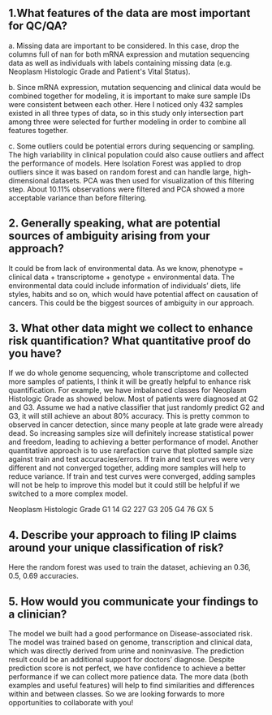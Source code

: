 ## 1.What features of the data are most important for QC/QA?
a.	Missing data are important to be considered. In this case, drop the columns full of nan for both mRNA expression and mutation sequencing data as well as individuals with labels containing missing data (e.g. Neoplasm Histologic Grade and Patient's Vital Status).

b. Since mRNA expression, mutation sequencing and clinical data would be combined together for modeling, it is important to make sure sample IDs were consistent between each other. Here I noticed only 432 samples existed in all three types of data, so in this study only intersection part among three were selected for further modeling in order to combine all features together.

c. Some outliers could be potential errors during sequencing or sampling. The high variability in clinical population could also cause outliers and affect the performance of models. Here Isolation Forest was applied to drop outliers since it was based on random forest and can handle large, high-dimensional datasets. PCA was then used for visualization of this filtering step. About 10.11% observations were filtered and PCA showed a more acceptable variance than before filtering.

## 2. Generally speaking, what are potential sources of ambiguity arising from your approach?
It could be from lack of environmental data. As we know, phenotype = clinical data + transcriptome + genotype + environmental data. The environmental data could include information of individuals’ diets, life styles, habits and so on, which would have potential affect on causation of cancers.  This could be the biggest sources of ambiguity in our approach. 

## 3. What other data might we collect to enhance risk quantification? What quantitative proof do you have?
If we do whole genome sequencing, whole transcriptome and collected more samples of patients, I think it will be greatly helpful to enhance risk quantification.
For example, we have imbalanced classes for Neoplasm Histologic Grade as showed below. Most of patients were diagnosed at G2 and G3. Assume we had a native classifier that just randomly predict G2 and G3, it will still achieve an about 80% accuracy. This is pretty common to observed in cancer detection, since many people at late grade were already dead. So increasing samples size will definitely increase statistical power and freedom, leading to achieving a better performance of model. Another quantitative approach is to use rarefaction curve that plotted sample size against train and test accuracies/errors.  If train and test curves were very different and not converged together, adding more samples will help to reduce variance. If train and test curves were converged, adding samples will not be help to improve this model but it could still be helpful if we switched to a more complex model.

Neoplasm Histologic Grade
G1     14
G2    227
G3    205
G4     76
GX      5 

## 4. Describe your approach to filing IP claims around your unique classification of risk?
Here the random forest was used to train the dataset, achieving an 0.36, 0.5, 0.69 accuracies. 


## 5.	How would you communicate your findings to a clinician?
The model we built had a good performance on Disease-associated risk. The model was trained based on genome, transcription and clinical data, which was directly derived from urine and noninvasive. The prediction result could be an additional support for doctors’ diagnose. Despite prediction score is not perfect, we have confidence to achieve a better performance if we can collect more patience data. The more data (both examples and useful features) will help to find similarities and differences within and between classes.  So we are looking forwards to more opportunities to collaborate with you!

